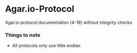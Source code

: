 # Agar.io-Protocol
Agar.io protocol documentation (4-18) without integrity checks

### Things to note
- All protocols only use little endian

